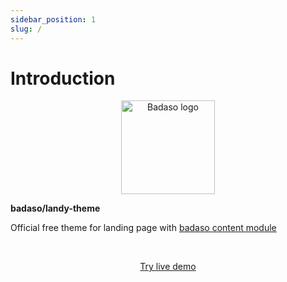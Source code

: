 ```yaml
---
sidebar_position: 1
slug: /
---
```


# Introduction

<p align="center">
  <a href="https://badaso-docs.uatech.co.id/">
    <img src="img/badaso-module-logo.png" width="150px" alt="Badaso logo" />  
  </a>
<p><b>badaso/landy-theme</b></p>
</p>

<p align="left">Official free theme for landing page with <a href="https://github.com/uasoft-indonesia/badaso-content-module">badaso content module</a></p>
<br />

<p align="center">
  <p align="center"><a href="https://badaso-demo.uatech.co.id/landpro" target="_blank">Try live demo</a></p>
</p>

<p align="center">
  <a href="https://badaso-docs.uatech.co.id/">
    <img src="/img/badaso-landy-theme-preview.png" alt="" />
  </a>
</p>

